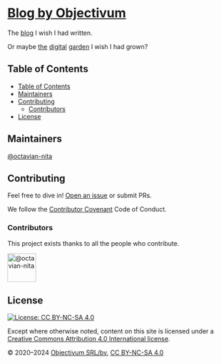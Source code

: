 # [Blog by Objectivum](http://objectivum.eu/)

The [blog](http://objectivum.eu/) I wish I had written.

Or maybe [the](https://github.com/maggieappleton/digital-gardeners) [digital](https://joelhooks.com/digital-garden) [garden](https://www.mentalnodes.com/a-gardening-guide-for-your-mind) I wish I had grown?

## Table of Contents

- [Table of Contents](#table-of-contents)
- [Maintainers](#maintainers)
- [Contributing](#contributing)
  - [Contributors](#contributors)
- [License](#license)

## Maintainers

[@octavian-nita](https://twitter.com/octavian_t_nita)

## Contributing

Feel free to dive in! [Open an issue](https://github.com/objectivum/blog/issues/new) or submit PRs.

We follow the [Contributor Covenant](http://contributor-covenant.org/version/1/3/0/) Code of Conduct.

### Contributors

This project exists thanks to all the people who contribute.

<a class="avatar mr-1" title="octavian-nita">
  <img src="https://github.com/octavian-nita.png?s=64&v=4"
       class="avatar-user" alt="@octavian-nita" width="64" height="64"/>
</a>

## License

[![License: CC BY-NC-SA 4.0](https://img.shields.io/badge/License-CC%20BY--NC--SA%204.0-lightgrey.svg)](https://creativecommons.org/licenses/by-nc-sa/4.0/)

Except where otherwise noted, content on this site is licensed under a
[Creative Commons Attribution 4.0 International license](https://creativecommons.org/licenses/by-nc-sa/4.0/).

&copy; 2020&ndash;2024 [Objectivum SRL/bv](http://objectivum.eu/),
[CC BY-NC-SA 4.0](https://creativecommons.org/licenses/by-nc-sa/4.0/)
